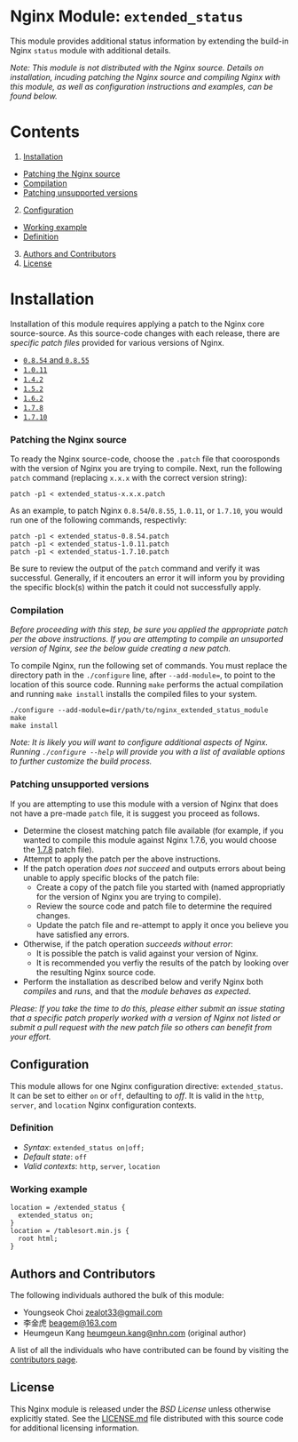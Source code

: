 ﻿# Nginx Module: `extended_status`

This module provides additional status information by extending the build-in Nginx `status` module with additional details.

*Note: This module is not distributed with the Nginx source. Details on installation, incuding patching the Nginx source and compiling Nginx with this module, as well as configuration instructions and examples, can be found below.*

# Contents

1. [Installation](#insallation)
  - [Patching the Nginx source](#patching-the-nginx-source)
  - [Compilation](#compilation)
  - [Patching unsupported versions](#patching-unsupported-versions)
2. [Configuration](#configuration)
  - [Working example](#working-example)
  - [Definition](#definition)
3. [Authors and Contributors](#authors-and-contributors)
4. [License](#license)

# Installation

Installation of this module requires applying a patch to the Nginx core source-source. As this source-code changes with each release, there are *specific patch files* provided for various versions of Nginx.

- [`0.8.54` and `0.8.55`](extended_status-0.8.54.patch)
- [`1.0.11`](extended_status-1.0.11.patch)
- [`1.4.2`](extended_status-1.4.2.patch)
- [`1.5.2`](extended_status-1.5.2.patch)
- [`1.6.2`](extended_status-1.6.2.patch)
- [`1.7.8`](extended_status-1.7.8.patch)
- [`1.7.10`](extended_status-1.7.10.patch)

### Patching the Nginx source

To ready the Nginx source-code, choose the `.patch` file that coorosponds with the version of Nginx you are trying to compile. Next, run the following `patch` command (replacing `x.x.x` with the correct version string):

```
patch -p1 < extended_status-x.x.x.patch
```

As an example, to patch Nginx `0.8.54`/`0.8.55`, `1.0.11`, or `1.7.10`, you would run one of the following commands, respectivly:

```
patch -p1 < extended_status-0.8.54.patch
patch -p1 < extended_status-1.0.11.patch
patch -p1 < extended_status-1.7.10.patch
```

Be sure to review the output of the `patch` command and verify it was successful. Generally, if it encouters an error it will inform you by providing the specific block(s) within the patch it could not successfully apply.

### Compilation

*Before proceeding with this step, be sure you applied the appropriate patch per the above instructions. If you are attempting to compile an unsuported version of Nginx, see the below guide creating a new patch.*

To compile Nginx, run the following set of commands. You must replace the directory path in the `./configure` line, after `--add-module=`, to point to the location of this source code. Running `make` performs the actual compilation and running `make install` installs the compiled files to your system.

```
./configure --add-module=dir/path/to/nginx_extended_status_module
make
make install
```

*Note: It is likely you will want to configure additional aspects of Nginx. Running `./configure --help` will provide you with a list of available options to further customize the build process.*

### Patching unsupported versions

If you are attempting to use this module with a version of Nginx that does not have a pre-made `patch` file, it is suggest you proceed as follows.

- Determine the closest matching patch file available (for example, if you wanted to compile this module against Nginx 1.7.6, you would choose the [1.7.8](extended_status-1.7.8.patch) patch file).
- Attempt to apply the patch per the above instructions.
- If the patch operation *does not succeed* and outputs errors about being unable to apply specific blocks of the patch file:
  - Create a copy of the patch file you started with (named appropriatly for the version of Nginx you are trying to compile).
  - Review the source code and patch file to determine the required changes.
  - Update the patch file and re-attempt to apply it once you believe you have satisfied any errors.
- Otherwise, if the patch operation *succeeds without error*:
  - It is possible the patch is valid against your version of Nginx.
  - It is recommended you verfiy the results of the patch by looking over the resulting Nginx source code.
- Perform the installation as described below and verify Nginx both *compiles* and *runs*, and that the *module behaves as expected*.

*Please: If you take the time to do this, please either submit an issue stating that a specific patch properly worked with a version of Nginx not listed or submit a pull request with the new patch file so others can benefit from your effort.*

## Configuration

This module allows for one Nginx configuration directive: `extended_status`. It can be set to either `on` or `off`, defaulting to *off*. It is valid in the `http`, `server`, and `location` Nginx configuration contexts.

### Definition

- *Syntax*: `extended_status on|off;`
- *Default state*: `off`
- *Valid contexts*: `http`, `server`, `location`

### Working example

```
location = /extended_status {
  extended_status on;
}
location = /tablesort.min.js {
  root html;
}
```

## Authors and Contributors

The following individuals authored the bulk of this module:

* Youngseok Choi <zealot33@gmail.com>
* 李金虎 <beagem@163.com>
* Heumgeun Kang <heumgeun.kang@nhn.com> (original author)

A list of all the individuals who have contributed can be found by visiting the [contributors page](graphs/contributors).

## License

This Nginx module is released under the *BSD License* unless otherwise explicitly stated. See the [LICENSE.md](LICENSE.md) file distributed with this source code for additional licensing information.

